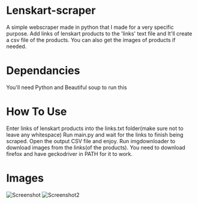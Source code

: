 # Lenskart-scraper
A simple webscraper made in python that I made for a very specific purpose. Add links of lenskart products to the 'links' text file and It'll create a csv file of the products. You can also get the images of products if needed.

# Dependancies
You'll need Python and Beautiful soup to run this

# How To Use
Enter links of lenskart products into the links.txt folder(make sure not to leave any whitespace)
Run main.py and wait for the links to finish being scraped.
Open the output CSV file and enjoy. Run imgdownloader to download images from the links(of the products). You need to download firefox and have geckodriver in PATH for it to work.

# Images
![Screenshot](https://puu.sh/FnfZN/c61a776669.png)
![Screenshot2](https://puu.sh/FnfZV/53c9f1817f.png)
